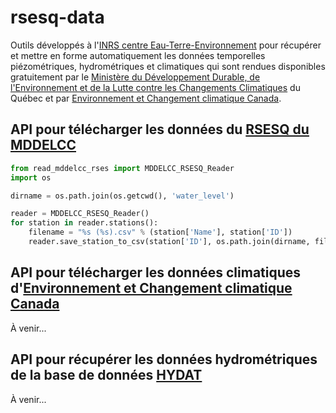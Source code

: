# rsesq-data

Outils développés à l'[INRS centre Eau-Terre-Environnement](http://www.ete.inrs.ca/) pour récupérer et mettre en forme automatiquement les données temporelles piézométriques, hydrométriques et climatiques qui sont rendues disponibles gratuitement par le [Ministère du Développement Durable, de l'Environnement et de la Lutte contre les Changements Climatiques](http://www.mddelcc.gouv.qc.ca/) du Québec et par [Environnement et Changement climatique Canada](https://www.ec.gc.ca/default.asp?lang=Fr).

## API pour télécharger les données du [RSESQ du MDDELCC](http://www.mddelcc.gouv.qc.ca/eau/piezo/)

```python
from read_mddelcc_rses import MDDELCC_RSESQ_Reader
import os

dirname = os.path.join(os.getcwd(), 'water_level')

reader = MDDELCC_RSESQ_Reader()
for station in reader.stations():
    filename = "%s (%s).csv" % (station['Name'], station['ID'])
    reader.save_station_to_csv(station['ID'], os.path.join(dirname, filename))
```

## API pour télécharger les données climatiques d'[Environnement et Changement climatique Canada](http://climate.weather.gc.ca/historical_data/search_historic_data_e.html)

À venir...

## API pour récupérer les données hydrométriques de la base de données [HYDAT](https://ec.gc.ca/rhc-wsc/default.asp?lang=En&n=9018B5EC-1)

À venir...
